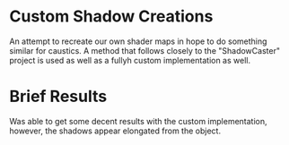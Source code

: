 # Custom Shadow Creations

An attempt to recreate our own shader maps in hope to do something similar for caustics. A method that follows closely to the "ShadowCaster" project is used as well as a fullyh custom implementation as well.

# Brief Results

Was able to get some decent results with the custom implementation, however, the shadows appear elongated from the object.